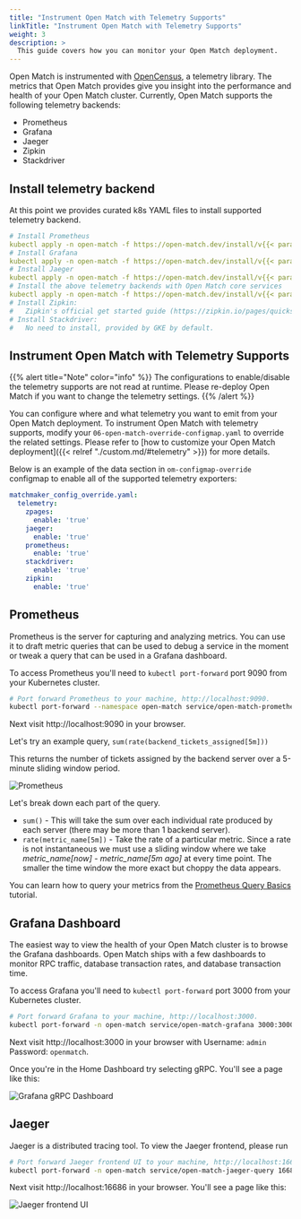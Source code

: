 ```yaml
---
title: "Instrument Open Match with Telemetry Supports"
linkTitle: "Instrument Open Match with Telemetry Supports"
weight: 3
description: >
  This guide covers how you can monitor your Open Match deployment.
---
```


Open Match is instrumented with [OpenCensus](https://opencensus.io/),
a telemetry library. The metrics that Open Match provides give you
insight into the performance and health of your Open Match cluster. Currently, Open Match supports the following telemetry backends:

* Prometheus
* Grafana
* Jaeger
* Zipkin
* Stackdriver

## Install telemetry backend 

 At this point we provides curated k8s YAML files to install supported telemetry backend.

```yaml
# Install Prometheus
kubectl apply -n open-match -f https://open-match.dev/install/v{{< param release_version >}}/yaml/03-prometheus-chart.yaml
# Install Grafana
kubectl apply -n open-match -f https://open-match.dev/install/v{{< param release_version >}}/yaml/04-grafana-chart.yaml
# Install Jaeger
kubectl apply -n open-match -f https://open-match.dev/install/v{{< param release_version >}}/yaml/05-jaeger-chart.yaml
# Install the above telemetry backends with Open Match core services
kubectl apply -n open-match -f https://open-match.dev/install/v{{< param release_version >}}/yaml/install.yaml
# Install Zipkin:
#   Zipkin's official get started guide (https://zipkin.io/pages/quickstart)
# Install Stackdriver:
#   No need to install, provided by GKE by default.
```

## Instrument Open Match with Telemetry Supports
{{% alert title="Note" color="info" %}}
The configurations to enable/disable the telemetry supports are not read at runtime. Please re-deploy Open Match if you want to change the telemetry settings.
{{% /alert %}}

You can configure where and what telemetry you want to emit from your Open Match
deployment. To instrument Open Match with telemetry supports, modify your `06-open-match-override-configmap.yaml` to override the related settings. Please refer to [how to customize your Open Match deployment]({{< relref "./custom.md/#telemetry" >}}) for more details.

Below is an example of the data section in `om-configmap-override` configmap to enable all of the supported telemetry exporters:
```yaml
matchmaker_config_override.yaml:
  telemetry:
    zpages:
      enable: 'true'
    jaeger:
      enable: 'true'
    prometheus:
      enable: 'true'
    stackdriver:
      enable: 'true'
    zipkin:
      enable: 'true'
```

## Prometheus

Prometheus is the server for capturing and analyzing metrics. You can use it
to draft metric queries that can be used to debug a service in the moment or
tweak a query that can be used in a Grafana dashboard.

To access Prometheus you'll need to `kubectl port-forward` port 9090 from your
Kubernetes cluster.

```bash
# Port forward Prometheus to your machine, http://localhost:9090.
kubectl port-forward --namespace open-match service/open-match-prometheus-server 9090:9090
```

Next visit http://localhost:9090 in your browser.

Let's try an example query, `sum(rate(backend_tickets_assigned[5m]))`

This returns the number of tickets assigned by the backend server over a 5-minute sliding window period.

![Prometheus](../../../images/guides/telemetry-prometheus.png)

Let's break down each part of the query.

* `sum()` - This will take the sum over each individual rate produced by
   each server (there may be more than 1 backend server).
* `rate(metric_name[5m])` - Take the rate of a particular metric.
   Since a rate is not instantaneous we must use a sliding window where we take
   *metric_name[now]* - *metric_name[5m ago]* at every time point. The
   smaller the time window the more exact but choppy the data appears.

You can learn how to query your metrics from the
[Prometheus Query Basics](https://prometheus.io/docs/prometheus/latest/querying/basics/)
tutorial.

## Grafana Dashboard

The easiest way to view the health of your Open Match cluster is to browse
the Grafana dashboards. Open Match ships with a few dashboards to monitor RPC
traffic, database transaction rates, and database transaction time.

To access Grafana you'll need to `kubectl port-forward` port 3000 from your
Kubernetes cluster.

```bash
# Port forward Grafana to your machine, http://localhost:3000.
kubectl port-forward -n open-match service/open-match-grafana 3000:3000
```

Next visit http://localhost:3000 in your browser with
Username: `admin` Password: `openmatch`.

Once you're in the Home Dashboard try selecting gRPC. You'll see a page like
this:

![Grafana gRPC Dashboard](../../../images/guides/telemetry-grafana-grpc.png)

## Jaeger

Jaeger is a distributed tracing tool. To view the Jaeger frontend, please run
```bash
# Port forward Jaeger frontend UI to your machine, http://localhost:16686.
kubectl port-forward -n open-match service/open-match-jaeger-query 16686:16686
```

Next visit http://localhost:16686 in your browser. You'll see a page like this:

![Jaeger frontend UI](../../../images/guides/telemetry-jaeger-ui.png)
